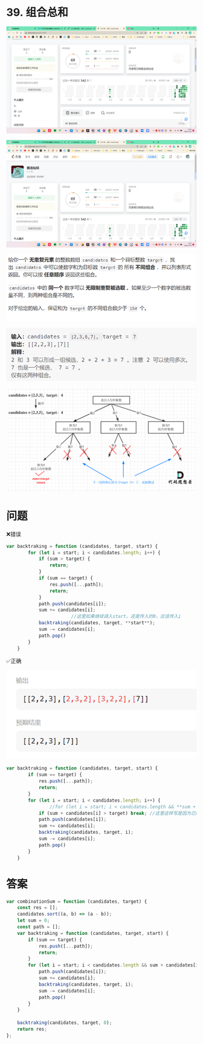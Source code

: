# 39. 组合总和

![Untitled](39%20%E7%BB%84%E5%90%88%E6%80%BB%E5%92%8C%20ed3246af7b5a4578a8a9b5398e9a7afb/Untitled.png)

![Untitled](39%20%E7%BB%84%E5%90%88%E6%80%BB%E5%92%8C%20ed3246af7b5a4578a8a9b5398e9a7afb/Untitled%201.png)

![Untitled](39%20%E7%BB%84%E5%90%88%E6%80%BB%E5%92%8C%20ed3246af7b5a4578a8a9b5398e9a7afb/Untitled%202.png)

![Untitled](39%20%E7%BB%84%E5%90%88%E6%80%BB%E5%92%8C%20ed3246af7b5a4578a8a9b5398e9a7afb/Untitled%203.png)

![Untitled](39%20%E7%BB%84%E5%90%88%E6%80%BB%E5%92%8C%20ed3246af7b5a4578a8a9b5398e9a7afb/Untitled%204.png)

# 问题

❌错误

```jsx
var backtraking = function (candidates, target, start) {
        for (let i = start; i < candidates.length; i++) {
            if (sum > target) {
                return;
            }
            if (sum == target) {
                res.push([...path]);
                return;
            }
            path.push(candidates[i]);
            sum += candidates[i];
						//这里如果继续调入start，还是传入的0，应该传入i
            backtraking(candidates, target, **start**);
            sum -= candidates[i];
            path.pop()
        }
    }
```

✅正确

![Untitled](39%20%E7%BB%84%E5%90%88%E6%80%BB%E5%92%8C%20ed3246af7b5a4578a8a9b5398e9a7afb/Untitled%205.png)

```jsx
var backtraking = function (candidates, target, start) {
        if (sum == target) {
            res.push([...path]);
            return;
        }
        for (let i = start; i < candidates.length; i++) {
				//for (let i = start; i < candidates.length && **sum + candidates[i] <= target**; i++) 也可以直接写入for条件里
            if (sum + candidates[i] > target) break; //这里这样写是因为已经对数组进行排序了，后面的元素就再试了，直接停止循环
            path.push(candidates[i]);
            sum += candidates[i];
            backtraking(candidates, target, i);
            sum -= candidates[i];
            path.pop()
        }
    }
```

# 答案

```jsx
var combinationSum = function (candidates, target) {
    const res = [];
    candidates.sort((a, b) => (a - b));
    let sum = 0;
    const path = [];
    var backtraking = function (candidates, target, start) {
        if (sum == target) {
            res.push([...path]);
            return;
        }
        for (let i = start; i < candidates.length && sum + candidates[i] <= target; i++) {
            path.push(candidates[i]);
            sum += candidates[i]; 
            backtraking(candidates, target, i);
            sum -= candidates[i];
            path.pop()
        }
    }

    backtraking(candidates, target, 0);
    return res;
};
```